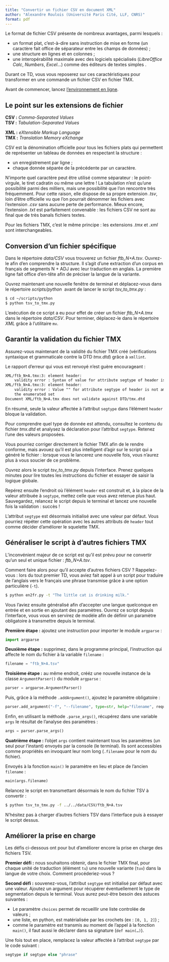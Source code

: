 ```yaml
---
title: "Convertir un fichier CSV en document XML"
author: "Alexandre Roulois (Université Paris Cité, LLF, CNRS)"
format: pdf
---
```


Le format de fichier CSV présente de nombreux avantages, parmi lesquels :

- un format plat, c’est-à-dire sans instruction de mise en forme (un caractère fait office de séparateur entre les champs de données) ;
- une structure en lignes et en colonnes ;
- une interopérabilité maximale avec des logiciels spécialisés (*LibreOffice Calc*, *Numbers*, *Excel*…) comme des éditeurs de textes simples .

Durant ce TD, vous vous reposerez sur ces caractéristiques pour transformer en une commande un fichier CSV en fichier TMX.

Avant de commencer, lancez [l’environnement en ligne](https://mybinder.org/v2/gh/Alex-bzh/python-M2ILTS/main).

## Le point sur les extensions de fichier

**CSV :** *Comma-Separated Values*  
**TSV :** *Tabulation-Separated Values*

**XML :** *eXtensible Markup Language*  
**TMX :** *Translation Memory eXchange*

CSV est la dénomination officielle pour tous les fichiers plats qui permettent de représenter un tableau de données en respectant la structure :

- un enregistrement par ligne ;
- chaque donnée séparée de la précédente par un caractère.

N’importe quel caractère peut être utilisé comme séparateur : le point-virgule, le tiret cadratin ou même une lettre ! La tabulation n’est qu’une possibilité parmi des milliers, mais une possibilité que l’on rencontre très fréquemment. Pour cette raison, elle dispose de sa propre extension *.tsv*, loin d’être officielle vu que l’on pourrait dénommer les fichiers avec l’extension *.csv* sans aucune perte de performance. Mieux encore, l’extension *.txt* est parfaitement convenable : les fichiers CSV ne sont au final que de très banals fichiers textes.

Pour les fichiers TMX, c’est le même principe : les extensions *.tmx* et *.xml* sont interchangeables.

## Conversion d’un fichier spécifique

Dans le répertoire *data/CSV* vous trouverez un fichier *ftb_N+A.tsv*. Ouvrez-le afin d’en comprendre la structure. Il s’agit d’une extraction d’un corpus en français de segments N + ADJ avec leur traduction en anglais. La première ligne fait office d’en-tête afin de préciser la langue de la variante.

Ouvrez maintenant une nouvelle fenêtre de terminal et déplacez-vous dans le répertoire *scripts/python*  avant de lancer le script *tsv_to_tmx.py* :

```bash
$ cd ~/scripts/python
$ python tsv_to_tmx.py
```

L’exécution de ce script a eu pour effet de créer un fichier *ftb_N+A.tmx* dans le répertoire *data/CSV*. Pour terminer, déplacez-le dans le répertoire *XML* grâce à l’utilitaire `mv`.

## Garantir la validation du fichier TMX

Assurez-vous maintenant de la validité du fichier TMX créé (vérifications syntaxique et grammaticale contre la DTD *tmx.dtd*) grâce à `xmllint`.

Le rapport d’erreur qui vous est renvoyé n’est guère encourageant :

```txt
XML/ftb_N+A.tmx:3: element header:
	validity error : Syntax of value for attribute segtype of header is not valid
XML/ftb_N+A.tmx:3: element header:
	validity error : Value "" for attribute segtype of header is not among
	the enumerated set
Document XML/ftb_N+A.tmx does not validate against DTD/tmx.dtd
```

En résumé, seule la valeur affectée à l’attribut `segtype` dans l’élément `header` bloque la validation.

Pour comprendre quel type de donnée est attendu, consultez le contenu du fichier *tmx.dtd* et analysez la déclaration pour l’attribut `segtype`. Retenez l’une des valeurs proposées.

Vous pourriez corriger directement le fichier TMX afin de le rendre conforme, mais avouez qu’il est plus intelligent d’agir sur le script qui a généré le fichier : lorsque vous le lancerez une nouvelle fois, vous n’aurez plus à vous soucier de ce problème.

Ouvrez alors le script *tsv_to_tmx.py* depuis l’interface. Prenez quelques minutes pour lire toutes les instructions du fichier et essayer de saisir la logique globale.

Repérez ensuite l’endroit où l’élément `header` est construit et, à la place de la valeur attribuée à `segtype`, mettez celle que vous avez retenue plus haut. Sauvegardez, relancez le script depuis le terminal et lancez une nouvelle fois la validation : succès !

L’attribut `segtype` est désormais initialisé avec une valeur par défaut. Vous pourriez répéter cette opération avec les autres attributs de `header` tout comme décider d’améliorer le squelette TMX.

## Généraliser le script à d’autres fichiers TMX

L’inconvénient majeur de ce script est qu’il est prévu pour ne convertir qu’un seul et unique fichier : *ftb_N+A.tsv*.

Comment faire alors pour qu’il accepte d’autres fichiers CSV ? Rappelez-vous : lors du tout premier TD, vous aviez fait appel à un script pour traduire de l’anglais vers le français une phrase transmise grâce à une option particulière (`-t`).

```bash
$ python en2fr.py -t "The little cat is drinking milk."
```

Vous l’aviez ensuite généralisé afin d’accepter une langue quelconque en entrée et en sortie en ajoutant des paramètres. Ouvrez ce script depuis l’interface, vous vous en servirez de modèle afin de définir un paramètre obligatoire à transmettre depuis le terminal.

**Première étape :** ajoutez une instruction pour importer le module `argparse` :

```python
import argparse
```

**Deuxième étape :** supprimez, dans le programme principal, l’instruction qui affecte le nom du fichier à la variable `filename` :

```python
filename = "ftb_N+A.tsv"
```

**Troisième étape :** au même endroit, crééz une nouvelle instance de la classe `ArgumentParser()` du module `argparse` :

```python
parser = argparse.ArgumentParser()
```

Puis, grâce à la méthode `.addArgument()`, ajoutez le paramètre obligatoire :

```python
parser.add_argument("-f", "--filename", type=str, help="filename", required=True)
```

Enfin, en utilisant la méthode `.parse_args()`, récupérez dans une variable `args` le résultat de l’analyse des paramètres :

```python
args = parser.parse_args()
```

**Quatrième étape :** l’objet `args` contient maintenant tous les paramètres (un seul pour l’instant) envoyés par la console (le terminal). Ils sont accessibles comme propriétés en invoquant leur nom long (`.filename` pour le nom du fichier).

Envoyés à la fonction `main()` le paramètre en lieu et place de l’ancien `filename` :

```python
main(args.filename)
```

Relancez le script en transmettant désormais le nom du fichier TSV à convertir :

```bash
$ python tsv_to_tmx.py -f ../../data/CSV/ftb_N+A.tsv
```

N’hésitez pas à charger d’autres fichiers TSV dans l’interface puis à essayer le script dessus.

## Améliorer la prise en charge

Les défis ci-dessous ont pour but d’améliorer encore la prise en charge des fichiers TSV.

**Premier défi :** nous souhaitons obtenir, dans le fichier TMX final, pour chaque unité de traduction (élément `tu`) une nouvelle variante (`tuv`) dans la langue de votre choix. Comment procéderiez-vous ?

**Second défi :** souvenez-vous, l’attribut `segtype` est initialisé par défaut avec une valeur. Ajoutez un argument pour récupérer éventuellement le type de segmentation depuis le terminal. Vous aurez peut-être besoin des astuces suivantes :

- Le paramètre `choices` permet de recueillir une liste controlée de valeurs ;
- une liste, en python, est matérialisée par les crochets (ex : `[0, 1, 2]`) ;
- comme le paramètre est transmis au moment de l’appel à la fonction `main()`, il faut aussi le déclarer dans sa signature (`def main(…)`).

Une fois tout en place, remplacez la valeur affectée à l’attribut `segtype` par le code suivant :

```python
segtype if segtype else "phrase"
```
